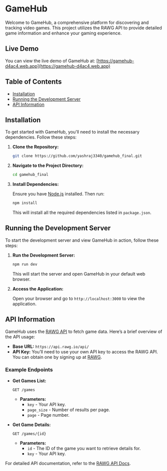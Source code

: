 
# GameHub

Welcome to GameHub, a comprehensive platform for discovering and tracking video games. This project utilizes the RAWG API to provide detailed game information and enhance your gaming experience.

## Live Demo

You can view the live demo of GameHub at: [https://gamehub-d4ac4.web.app](https://gamehub-d4ac4.web.app)

## Table of Contents

- [Installation](#installation)
- [Running the Development Server](#running-the-development-server)
- [API Information](#api-information)

## Installation

To get started with GameHub, you'll need to install the necessary dependencies. Follow these steps:

1. **Clone the Repository:**

   ```bash
   git clone https://github.com/yashraj3340/gamehub_final.git
   ```

2. **Navigate to the Project Directory:**

   ```bash
   cd gamehub_final
   ```

3. **Install Dependencies:**

   Ensure you have [Node.js](https://nodejs.org/) installed. Then run:

   ```bash
   npm install
   ```

   This will install all the required dependencies listed in `package.json`.

## Running the Development Server

To start the development server and view GameHub in action, follow these steps:

1. **Run the Development Server:**

   ```bash
   npm run dev
   ```

   This will start the server and open GameHub in your default web browser.

2. **Access the Application:**

   Open your browser and go to `http://localhost:3000` to view the application.

## API Information

GameHub uses the [RAWG API](https://rawg.io/apidocs) to fetch game data. Here’s a brief overview of the API usage:

- **Base URL:** `https://api.rawg.io/api/`
- **API Key:** You’ll need to use your own API key to access the RAWG API. You can obtain one by signing up at [RAWG](https://rawg.io/).

### Example Endpoints

- **Get Games List:**

  ```
  GET /games
  ```

  - **Parameters:**
    - `key` - Your API key.
    - `page_size` - Number of results per page.
    - `page` - Page number.

- **Get Game Details:**

  ```
  GET /games/{id}
  ```

  - **Parameters:**
    - `id` - The ID of the game you want to retrieve details for.
    - `key` - Your API key.

For detailed API documentation, refer to the [RAWG API Docs](https://rawg.io/apidocs).
```

